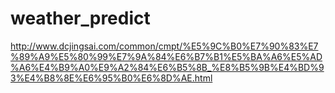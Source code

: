 # weather_predict
http://www.dcjingsai.com/common/cmpt/%E5%9C%B0%E7%90%83%E7%89%A9%E5%80%99%E7%9A%84%E6%B7%B1%E5%BA%A6%E5%AD%A6%E4%B9%A0%E9%A2%84%E6%B5%8B_%E8%B5%9B%E4%BD%93%E4%B8%8E%E6%95%B0%E6%8D%AE.html

